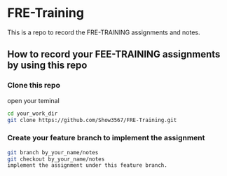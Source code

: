 # FRE-Training

This is a repo to record the FRE-TRAINING assignments and notes.

## How to record your FEE-TRAINING assignments by using this repo

### Clone this repo

open your teminal

```bash
cd your_work_dir
git clone https://github.com/Show3567/FRE-Training.git
```

### Create your feature branch to implement the assignment

```bash
git branch by_your_name/notes
git checkout by_your_name/notes
implement the assignment under this feature branch.

```
